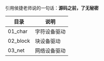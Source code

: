引用侯捷老师说的一句话：**源码之前，了无秘密**

| 目录     | 说明         |
| -------- | ------------ |
| 01_char  | 字符设备驱动 |
| 02_block | 块设备驱动   |
| 03_net   | 网络设备驱动 |

